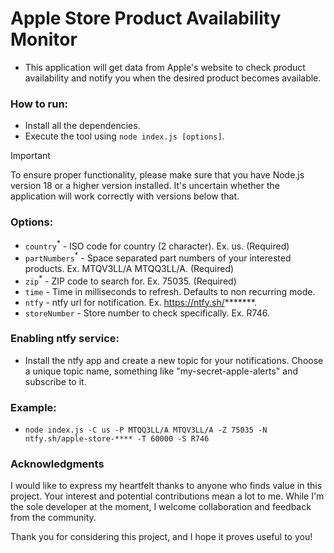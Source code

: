 # Apple Store Product Availability Monitor
- This application will get data from Apple's website to check product availability and notify you when the desired product becomes available.
### How to run:
- Install all the dependencies.
- Execute the tool using `node index.js [options]`.
> [!IMPORTANT]
> To ensure proper functionality, please make sure that you have Node.js version 18 or a higher version installed. It's uncertain whether the application will work correctly with versions below that.
### Options:
- `country`<sup>*</sup> - ISO code for country (2 character). Ex. us. (Required)
- `partNumbers`<sup>*</sup> - Space separated part numbers of your interested products. Ex. MTQV3LL/A MTQQ3LL/A. (Required)
- `zip`<sup>*</sup> - ZIP code to search for. Ex. 75035. (Required)
- `time` - Time in milliseconds to refresh. Defaults to non recurring mode.
- `ntfy` - ntfy url for notification. Ex. https://ntfy.sh/*******.
- `storeNumber` - Store number to check specifically. Ex. R746.
### Enabling ntfy service:
- Install the ntfy app and create a new topic for your notifications. Choose a unique topic name, something like "my-secret-apple-alerts" and subscribe to it.
### Example:
- `node index.js -C us -P MTQQ3LL/A MTQV3LL/A -Z 75035 -N ntfy.sh/apple-store-**** -T 60000 -S R746`
### Acknowledgments

I would like to express my heartfelt thanks to anyone who finds value in this project. Your interest and potential contributions mean a lot to me. While I'm the sole developer at the moment, I welcome collaboration and feedback from the community.

Thank you for considering this project, and I hope it proves useful to you!
